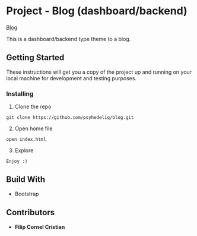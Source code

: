 # Project - Blog (dashboard/backend) #

[Blog](https://psyhedeliq.github.io/blog/) 

This is a dashboard/backend type theme to a blog. 

## Getting Started ##

These instructions will get you a copy of the project up and running on your local machine for development and testing purposes.

### Installing ###

1. Clone the repo  

```
git clone https://github.com/psyhedeliq/blog.git
```
  
2. Open home file  
  
```  
open index.html 
```
  
3. Explore  
  
```
Enjoy :)
```

## Build With ##

* Bootstrap
  
## Contributors ##

* **Filip Cornel Cristian**
